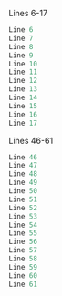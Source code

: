 Lines 6-17

```python
Line 6
Line 7
Line 8
Line 9
Line 10
Line 11
Line 12
Line 13
Line 14
Line 15
Line 16
Line 17
```


Lines 46-61

```python
Line 46
Line 47
Line 48
Line 49
Line 50
Line 51
Line 52
Line 53
Line 54
Line 55
Line 56
Line 57
Line 58
Line 59
Line 60
Line 61
```
